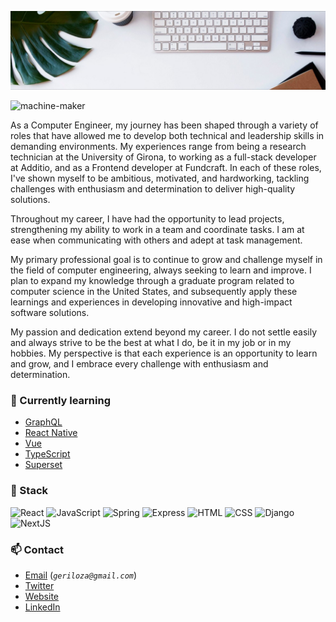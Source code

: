 ![Header](./1671962136306.jpeg)

<p align="left"> <img src="https://komarev.com/ghpvc/?username=gerex1408&label=Profile%20views&color=0e75b6&style=flat" alt="machine-maker" /> </p>
As a Computer Engineer, my journey has been shaped through a variety of roles that have allowed me to develop both technical and leadership skills in demanding environments. My experiences range from being a research technician at the University of Girona, to working as a full-stack developer at Additio, and as a Frontend developer at Fundcraft. In each of these roles, I've shown myself to be ambitious, motivated, and hardworking, tackling challenges with enthusiasm and determination to deliver high-quality solutions.

Throughout my career, I have had the opportunity to lead projects, strengthening my ability to work in a team and coordinate tasks. I am at ease when communicating with others and adept at task management.

My primary professional goal is to continue to grow and challenge myself in the field of computer engineering, always seeking to learn and improve. I plan to expand my knowledge through a graduate program related to computer science in the United States, and subsequently apply these learnings and experiences in developing innovative and high-impact software solutions.

My passion and dedication extend beyond my career. I do not settle easily and always strive to be the best at what I do, be it in my job or in my hobbies. My perspective is that each experience is an opportunity to learn and grow, and I embrace every challenge with enthusiasm and determination.
<br/>



### 📖 Currently learning
  - [GraphQL](https://graphql.org/)
  - [React Native](https://reactnative.dev/)
  - [Vue](https://vuejs.org/)
  - [TypeScript](https://www.typescriptlang.org/)
  - [Superset](https://superset.apache.org/)


### 🍕 Stack
![React](https://img.shields.io/badge/React-000?style=for-the-badge&logo=react&logoColor=88dded)
![JavaScript](https://img.shields.io/badge/JavaScript-f0db4f?style=for-the-badge&logo=javascript&logoColor=black)
![Spring](https://img.shields.io/badge/spring-%236DB33F.svg?style=for-the-badge&logo=spring&logoColor=white)
![Express](https://img.shields.io/badge/Express.js-fff?style=for-the-badge&logo=express&logoColor=black)
![HTML](https://img.shields.io/badge/HTML-e34c26?style=for-the-badge&logo=html5&logoColor=white)
![CSS](https://img.shields.io/badge/CSS-3c99dc?style=for-the-badge&logo=css3&logoColor=white)
![Django](https://img.shields.io/badge/DJANGO-314342?style=for-the-badge&logo=django&logoColor=red)
![NextJS](https://img.shields.io/badge/NEXTJS-3c99dc?style=for-the-badge&logo=vercel&logoColor=white)


### 📫 Contact
  - [Email](mailto:geriloza@gmail.com) (_`geriloza@gmail.com`_)
  - [Twitter](https://twitter.com/GerardLozano9/)
  - [Website](https://gerardlozanotrias.com/)
  - [LinkedIn](https://linkedin.com/in/gerardlozanotrias/)
